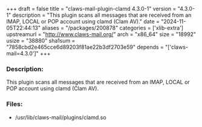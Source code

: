 +++
draft = false
title = "claws-mail-plugin-clamd 4.3.0-1"
version = "4.3.0-1"
description = "This plugin scans all messages that are received from an IMAP, LOCAL or POP account using clamd (Clam AV)."
date = "2024-11-05T22:44:13"
aliases = "/packages/200878"
categories = ['xlib-extra']
upstreamurl = "http://www.claws-mail.org/"
arch = "x86_64"
size = "18992"
usize = "38880"
sha1sum = "7858cbd2e465cce6d89203f81ae22b3df2703e59"
depends = "['claws-mail=4.3.0']"
+++
### Description: 
This plugin scans all messages that are received from an IMAP, LOCAL or POP account using clamd (Clam AV).

### Files: 
* /usr/lib/claws-mail/plugins/clamd.so
